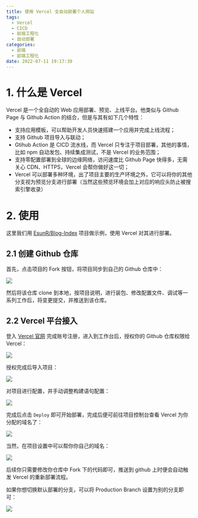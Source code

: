 ```yaml
---
title: 使用 Vercel 全自动部署个人网站
tags:
  - Vercel
  - CICD
  - 前端工程化
  - 自动部署
categories:
  - 前端
  - 前端工程化
date: 2022-07-11 19:17:39
---
```


# 1. 什么是 Vercel

Vercel 是一个全自动的 Web 应用部署、预览、上线平台。他类似与 Github Page 与 Github Action 的结合，但是与其有如下几个特性：

- 支持应用模板，可以帮助开发人员快速搭建一个应用并完成上线流程；
- 支持 Github 项目导入与联动；
- Gtihub Action 是 CICD 流水线，而 Vercel 只专注于项目部署，其他的事情，比如 npm 自动发包、持续集成测试，不是 Vercel 的业务范围；
- 支持零配置部署到全球的边缘网络，访问速度比 Github Page 快得多，无需关心 CDN、HTTPS，Vercel 会帮你做好这一切；
- Vercel 可以部署多种环境，出了项目主要的生产环境之外，它可以将你的其他分支视为预览分支进行部署（当然这些预览环境会加上对应的响应头防止被搜索引擎收录）

# 2. 使用

这里我们用 [EsunR/Blog-Index](https://github.com/EsunR/Blog-Index) 项目做示例，使用 Vercel 对其进行部署。

## 2.1 创建 Github 仓库

首先，点击项目的 Fork 按钮，将项目同步到自己的 Github 仓库中：

![](https://s2.loli.net/2022/07/11/etzGPTsFjDpxwmK.png)

然后将该仓库 clone 到本地，按项目说明，进行装包、修改配置文件、调试等一系列工作后，将变更提交，并推送到该仓库。

## 2.2 Vercel 平台接入

登入 [Vercel 官网](https://vercel.com/login) 完成账号注册，进入到工作台后，授权你的 Github 仓库权限给 Vercel：

![](https://s2.loli.net/2022/07/11/VUmDLCS91YqFe3d.png)

授权完成后导入项目：

![](https://s2.loli.net/2022/07/11/A2NcE8XJiUbYfT3.png)

对项目进行配置，并手动调整构建语句配置：

![](https://s2.loli.net/2022/07/11/pJUD3hMkXmSBYFv.png)

完成后点击 `Deploy` 即可开始部署，完成后便可前往项目控制台查看 Vercel 为你分配的域名了：

![](https://s2.loli.net/2022/07/11/BW91HG3pF7lUCcL.png)

当然，在项目设置中可以帮你你自己的域名：

![](https://s2.loli.net/2022/07/11/HV2dbZUJtchgOK9.png)

后续你只需要修改你仓库中 Fork 下的代码即可，推送到 github 上时便会自动触发 Vercel 的重新部署流程。

如果你想切换默认部署的分支，可以将 Production Branch 设置为别的分支即可：

![](https://s2.loli.net/2022/07/11/DszltROMCBhI6bH.png)